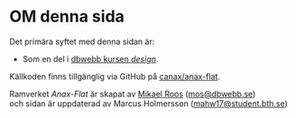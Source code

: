 OM denna sida
==============================================

Det primära syftet med denna sidan är:

* Som en del i [dbwebb kursen *design*](http://dbwebb.se/design).

Källkoden finns tillgänglig via GitHub på [canax/anax-flat](git@github.com:canax/anax-flat.git).

Ramverket *Anax-Flat* är skapat av [Mikael Roos](https://mikaelroos.se) (mos@dbwebb.se)<br>
och sidan är uppdaterad av Marcus Holmersson (mahw17@student.bth.se)
